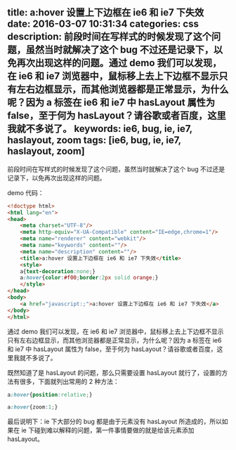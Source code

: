 title: a:hover 设置上下边框在 ie6 和 ie7 下失效
date: 2016-03-07 10:31:34
categories: css
description: 前段时间在写样式的时候发现了这个问题，虽然当时就解决了这个 bug 不过还是记录下，以免再次出现这样的问题。通过 demo 我们可以发现，在 ie6 和 ie7 浏览器中，鼠标移上去上下边框不显示只有左右边框显示，而其他浏览器都是正常显示，为什么呢？因为 a 标签在 ie6 和 ie7 中 hasLayout 属性为 false，至于何为 hasLayout？请谷歌或者百度，这里我就不多说了。
keywords: ie6, bug, ie, ie7, haslayout, zoom
tags: [ie6, bug, ie, ie7, haslayout, zoom]
---

前段时间在写样式的时候发现了这个问题，虽然当时就解决了这个 bug 不过还是记录下，以免再次出现这样的问题。

demo 代码：

``` html
<!doctype html>
<html lang="en">
<head>
    <meta charset="UTF-8"/>
    <meta http-equiv="X-UA-Compatible" content="IE=edge,chrome=1"/>
    <meta name="renderer" content="webkit"/>
    <meta name="keywords" content=""/>
    <meta name="description" content=""/>
    <title>a:hover 设置上下边框在 ie6 和 ie7 下失效</title>
    <style>
    a{text-decoration:none;}
    a:hover{color:#f00;border:2px solid orange;}
    </style>
</head>
<body>
    <a href="javascript:;">a:hover 设置上下边框在 ie6 和 ie7 下失效</a>
</body>
</html>
```

通过 demo 我们可以发现，在 ie6 和 ie7 浏览器中，鼠标移上去上下边框不显示只有左右边框显示，而其他浏览器都是正常显示，为什么呢？因为 a 标签在 ie6 和 ie7 中 hasLayout 属性为 false，至于何为 hasLayout？请谷歌或者百度，这里我就不多说了。

既然知道了是 hasLayout 的问题，那么只需要设置 hasLayout 就行了，设置的方法有很多，下面就列出常用的 2 种方法：

``` css
a:hover{position:relative;}

a:hover{zoom:1;}
```

最后说明下：ie 下大部分的 bug 都是由于元素没有 hasLayout 所造成的，所以如果在 ie 下碰到难以解释的问题，第一件事情要做的就是给该元素添加 hasLayout。